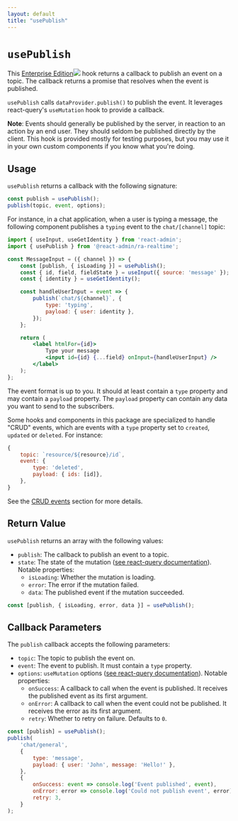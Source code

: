 ```yaml
---
layout: default
title: "usePublish"
---
```


# `usePublish`

This [Enterprise Edition](https://marmelab.com/ra-enterprise)<img class="icon" src="./img/premium.svg" /> hook returns a callback to publish an event on a topic. The callback returns a promise that resolves when the event is published.

`usePublish` calls `dataProvider.publish()` to publish the event. It leverages react-query's `useMutation` hook to provide a callback.

**Note**: Events should generally be published by the server, in reaction to an action by an end user. They should seldom be published directly by the client. This hook is provided mostly for testing purposes, but you may use it in your own custom components if you know what you're doing.

## Usage

`usePublish` returns a callback with the following signature:

```jsx
const publish = usePublish();
publish(topic, event, options);
```

For instance, in a chat application, when a user is typing a message, the following component publishes a `typing` event to the `chat/[channel]` topic:

```jsx
import { useInput, useGetIdentity } from 'react-admin';
import { usePublish } from '@react-admin/ra-realtime';

const MessageInput = ({ channel }) => {
    const [publish, { isLoading }] = usePublish();
    const { id, field, fieldState } = useInput({ source: 'message' });
    const { identity } = useGetIdentity();

    const handleUserInput = event => {
        publish(`chat/${channel}`, {
            type: 'typing',
            payload: { user: identity },
        });
    };

    return (
        <label htmlFor={id}>
            Type your message
            <input id={id} {...field} onInput={handleUserInput} />
        </label>
    );
};
```

The event format is up to you. It should at least contain a `type` property and may contain a `payload` property. The `payload` property can contain any data you want to send to the subscribers.

Some hooks and components in this package are specialized to handle "CRUD" events, which are events with a `type` property set to `created`, `updated` or `deleted`. For instance:

```js
{
    topic: `resource/${resource}/id`,
    event: {
        type: 'deleted',
        payload: { ids: [id]},
    },
}
```

See the [CRUD events](./RealtimeDataProvider.md#crud-events) section for more details.

## Return Value

`usePublish` returns an array with the following values:

-   `publish`: The callback to publish an event to a topic.
-   `state`: The state of the mutation ([see react-query documentation](https://react-query-v3.tanstack.com/reference/useMutation)). Notable properties:
    -   `isLoading`: Whether the mutation is loading.
    -   `error`: The error if the mutation failed.
    -   `data`: The published event if the mutation succeeded.

```jsx
const [publish, { isLoading, error, data }] = usePublish();
```

## Callback Parameters

The `publish` callback accepts the following parameters:

-   `topic`: The topic to publish the event on.
-   `event`: The event to publish. It must contain a `type` property.
-   `options`: `useMutation` options ([see react-query documentation](https://react-query-v3.tanstack.com/reference/useMutation)). Notable properties:
    -   `onSuccess`: A callback to call when the event is published. It receives the published event as its first argument.
    -   `onError`: A callback to call when the event could not be published. It receives the error as its first argument.
    -   `retry`: Whether to retry on failure. Defaults to `0`.

```jsx
const [publish] = usePublish();
publish(
    'chat/general',
    {
        type: 'message',
        payload: { user: 'John', message: 'Hello!' },
    },
    {
        onSuccess: event => console.log('Event published', event),
        onError: error => console.log('Could not publish event', error),
        retry: 3,
    }
);
```
